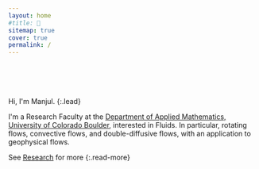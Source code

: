 ```yaml
---
layout: home
#title: 👋
sitemap: true
cover: true
permalink: /
---
```

<br>
<br>
<br>
<br>
Hi, I'm Manjul.
{:.lead}

I'm a Research Faculty at the [Department of Applied Mathematics, University of Colorado Boulder](https://www.colorado.edu/amath/), interested in Fluids. In particular, rotating flows, convective flows, and double-diffusive flows, with an application to geophysical flows.


See [Research](/research/) for more
{:.read-more}

